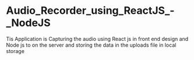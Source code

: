 # Audio_Recorder_using_ReactJS_-_NodeJS
Tis Application is Capturing the audio using React js in front end design and Node js to on the server and storing the data in the uploads file in local storage  

